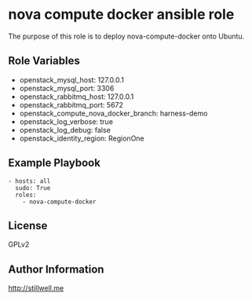 nova compute docker ansible role
================================

The purpose of this role is to deploy nova-compute-docker onto Ubuntu. 

Role Variables
--------------

- openstack_mysql_host: 127.0.0.1
- openstack_mysql_port: 3306
- openstack_rabbitmq_host: 127.0.0.1
- openstack_rabbitmq_port: 5672
- openstack_compute_nova_docker_branch: harness-demo
- openstack_log_verbose: true
- openstack_log_debug: false
- openstack_identity_region: RegionOne

Example Playbook
-------------------------

    - hosts: all
      sudo: True
      roles:
        - nova-compute-docker

License
-------

GPLv2

Author Information
------------------

http://stillwell.me
